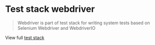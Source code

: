 # Test stack webdriver
> Webdriver is part of test stack for writing system tests based on Selenium Webdriver and WebdriverIO

View full [test stack](https://github.com/test-stack)